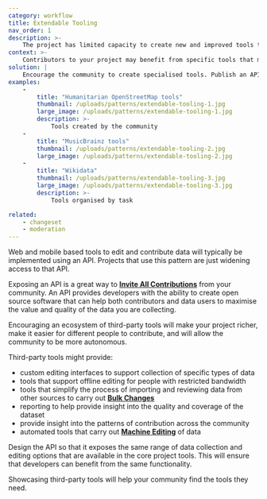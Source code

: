 ```yaml
---
category: workflow
title: Extendable Tooling
nav_order: 1
description: >-
    The project has limited capacity to create new and improved tools to support the community
context: >-
    Contributors to your project may benefit from specific tools that make it easier for them to participate. Specialised tools might help to better **[Retrospective Reviews](/patterns/maintaining-quality/retrospective-review)** or in applying **[Bulk Changes](/patterns/workflow/bulk-changes)**, or better support people with different abilities. But your project will have limited resources to build all of these tools.
solution: |
    Encourage the community to create specialised tools. Publish an API that exposes the editing and reviewing functionality of your project so that the community can create new tools that conform to your **[Published Policies](/patterns/project-governance/published-policies)**.
examples:
    -
        title: "Humanitarian OpenStreetMap tools"
        thumbnail: /uploads/patterns/extendable-tooling-1.jpg
        large_image: /uploads/patterns/extendable-tooling-1.jpg
        description: >-
            Tools created by the community
    -
        title: "MusicBrainz tools"
        thumbnail: /uploads/patterns/extendable-tooling-2.jpg
        large_image: /uploads/patterns/extendable-tooling-2.jpg
    -
        title: "Wikidata"
        thumbnail: /uploads/patterns/extendable-tooling-3.jpg
        large_image: /uploads/patterns/extendable-tooling-3.jpg
        description: >-
            Tools organised by task

related:
    - changeset
    - moderation
---
```


Web and mobile based tools to edit and contribute data will typically be implemented using an API. Projects that use this pattern are just widening access to that API.

Exposing an API is a great way to **[Invite All Contributions](/patterns/encouraging-contributions/invite-all-contributions)** from your community. An API provides developers with the ability to create open source software that can help both contributors and data users to maximise the value and quality of the data you are collecting.

Encouraging an ecosystem of third-party tools will make your project richer, make it easier for different people to contribute, and will allow the community to be more autonomous.

Third-party tools might provide:

* custom editing interfaces to support collection of specific types of data
* tools that support offline editing for people with restricted bandwidth
* tools that simplify the process of importing and reviewing data from other sources to carry out **[Bulk Changes](/patterns/workflow/bulk-changes)**
* reporting to help provide insight into the quality and coverage of the dataset
* provide insight into the patterns of contribution across the community
* automated tools that carry out **[Machine Editing](/patterns/editing/machine-editing)** of data

Design the API so that it exposes the same range of data collection and editing options that are available in the core project tools. This will ensure that developers can benefit from the same functionality.

Showcasing third-party tools will help your community find the tools they need.
